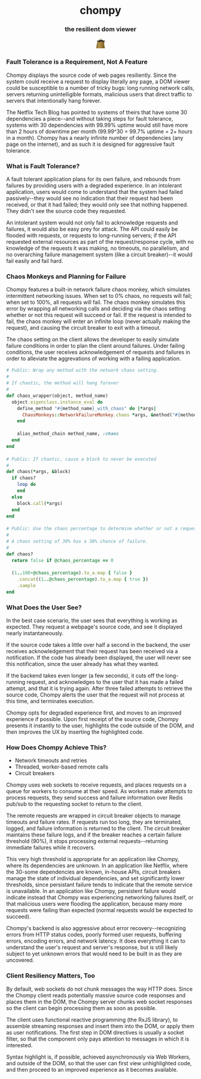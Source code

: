 <div align="center">
<h1>chompy</h1>
<h3>the resilient dom viewer</h3>
<img src="https://github.com/brettshollenberger/chompy/blob/master/lib/assets/img/hipsterchompy.gif">
</div>

### Fault Tolerance is a Requirement, Not A Feature

Chompy displays the source code of web pages resiliently. Since the system could receive a request to display literally any page, a DOM viewer could be susceptible to a number of tricky bugs: long running network calls, servers returning unintelligible formats, malicious users that direct traffic to servers that intentionally hang forever.

The Netflix Tech Blog has pointed to systems of theirs that have some 30 dependencies a piece--and without taking steps for fault tolerance, systems with 30 dependencies with 99.99% uptime would still have more than 2 hours of downtime per month (99.99^30 = 99.7% uptime = 2+ hours in a month). Chompy has a nearly infinite number of dependencies (any page on the internet), and as such it is designed for aggressive fault tolerance.

### What is Fault Tolerance?

A fault tolerant application plans for its own failure, and rebounds from failures by providing users with a degraded experience. In an intolerant application, users would come to understand that the system had failed passively--they would see no indication that their request had been received, or that it had failed; they would only see that nothing happened. They didn't see the source code they requested. 

An intolerant system would not only fail to acknowledge requests and failures, it would also be easy prey for attack. The API could easily be flooded with requests, or requests to long-running servers; if the API requested external resources as part of the request/response cycle, with no knowledge of the requests it was making, no timeouts, no parallelism, and no overarching failure management system (like a circuit breaker)--it would fail easily and fail hard.

### Chaos Monkeys and Planning for Failure

Chompy features a built-in network failure chaos monkey, which simulates intermittent networking issues. When set to 0% chaos, no requests will fail; when set to 100%, all requests will fail. The chaos monkey simulates this error by wrapping all networking calls and deciding via the chaos setting whether or not this request will succeed or fail. If the request is intended to fail, the chaos monkey will enter an infinite loop (never actually making the request), and causing the circuit breaker to exit with a timeout. 

The chaos setting on the client allows the developer to easily simulate failure conditions in order to plan the client around failures. Under failing conditions, the user receives acknowledgement of requests and failures in order to alleviate the aggrevations of working with a failing application. 

```ruby
# Public: Wrap any method with the network chaos setting. 
#
# If chaotic, the method will hang forever
#
def chaos_wrapper(object, method_name)
  object.eigenclass.instance_eval do
    define_method "#{method_name}_with_chaos" do |*args|
      ChaosMonkeys::NetworkFailureMonkey.chaos *args, &method("#{method_name}_without_chaos")
    end

    alias_method_chain method_name, :chaos
  end
end

# Public: If chaotic, cause a block to never be executed
#
def chaos(*args, &block)
  if chaos?
    loop do
    end
  else
    block.call(*args)
  end
end

# Public: Use the chaos percentage to determine whether or not a request will succeed.
#
# A chaos setting of 30% has a 30% chance of failure.
#
def chaos?
  return false if @chaos_percentage == 0 

  (1..100-@chaos_percentage).to_a.map { false }
    .concat((1..@chaos_percentage).to_a.map { true })
    .sample
end
```

### What Does the User See?

In the best case scenario, the user sees that everything is working as expected. They request a webpage's source code, and see it displayed nearly instantaneously. 

If the source code takes a little over half a second in the backend, the user receives acknowledgement that their request has been received via a notification. If the code has already been displayed, the user will never see this notification, since the user already has what they wanted.

If the backend takes even longer (a few seconds), it cuts off the long-running request, and acknowledges to the user that it has made a failed attempt, and that it is trying again. After three failed attempts to retrieve the source code, Chompy alerts the user that the request will not process at this time, and terminates execution. 

Chompy opts for degraded experience first, and moves to an improved experience if possible. Upon first receipt of the source code, Chompy presents it instantly to the user, highlights the code outside of the DOM, and then improves the UX by inserting the highlighted code.

### How Does Chompy Achieve This?

* Network timeouts and retries
* Threaded, worker-based remote calls
* Circuit breakers

Chompy uses web sockets to receive requests, and places requests on a queue for workers to consume at their speed. As workers make attempts to process requests, they send success and failure information over Redis pub/sub to the requesting socket to return to the client. 

The remote requests are wrapped in circuit breaker objects to manage timeouts and failure rates. If requests run too long, they are terminated, logged, and failure information is returned to the client. The circuit breaker maintains these failure logs, and if the breaker reaches a certain failure threshold (90%), it stops processing external requests--returning immediate failures while it recovers. 

This very high threshold is appropriate for an application like Chompy, where its dependencies are unknown. In an application like Netflix, where the 30-some dependencies are known, in-house APIs, circuit breakers manage the state of individual dependencies, and set significantly lower thresholds, since persistant failure tends to indicate that the remote service is unavailable. In an application like Chompy, persistent failure would indicate instead that Chompy was experiencing networking failures itself, or that malicious users were flooding the application, because many more requests were failing than expected (normal requests would be expected to succeed). 

Chompy's backend is also aggressive about error recovery--recognizing errors from HTTP status codes, poorly formed user requests, buffering errors, encoding errors, and network latency. It does everything it can to understand the user's request and server's response, but is still likely subject to yet unknown errors that would need to be built in as they are uncovered. 

### Client Resiliency Matters, Too

By default, web sockets do not chunk messages the way HTTP does. Since the Chompy client reads potentially massive source code responses and places them in the DOM, the Chompy server chunks web socket responses so the client can begin processing them as soon as possible. 

The client uses functional reactive programming (the RxJS library), to assemble streaming responses and insert them into the DOM, or apply them as user notifications. The first step in DOM directives is usually a socket filter, so that the component only pays attention to messages in which it is interested. 

Syntax highlight is, if possible, achieved asynchronously via Web Workers, and outside of the DOM, so that the user can first view unhighlighted code, and then proceed to an improved experience as it becomes available. 
